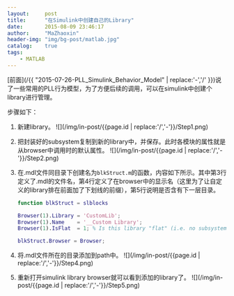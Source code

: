 ```yaml
---
layout:     post
title:      "在Simulink中创建自己的Library"
date:       2015-08-09 23:46:17  
author:     "MaZhaoxin"
header-img: "img/bg-post/matlab.jpg"
catalog:    true
tags:
    - MATLAB
---
```


[前面](/{{ "2015-07-26-PLL_Simulink_Behavior_Model" | replace:'-','/' }})说了一些常用的PLL行为模型，为了方便后续的调用，可以在simulink中创建个library进行管理。

步骤如下：

1. 新建library。
    ![](/img/in-post/{{page.id | replace:'/','-'}}/Step1.png)

2. 把封装好的subsystem复制到新的library中，并保存。此时各模块的属性就是从browser中调用时的默认属性。
    ![](/img/in-post/{{page.id | replace:'/','-'}}/Step2.png)

3. 在.mdl文件同目录下创建名为`blkStruct.m`的函数，内容如下所示。其中第3行定义了.mdl的文件名，第4行定义了在browser中的显示名（这里为了让自定义的library排在前面加了下划线的前缀），第5行说明是否含有下一层目录。
    ```matlab
    function blkStruct = slblocks
    
    Browser(1).Library = 'CustomLib';
    Browser(1).Name    = '__Custom Library';
    Browser(1).IsFlat  = 1; % Is this library "flat" (i.e. no subsystems)?
    
    blkStruct.Browser = Browser;
    ```

4. 将.mdl文件所在的目录添加到path中。
  ![](/img/in-post/{{page.id | replace:'/','-'}}/Step4.png)

5. 重新打开simulink library browser就可以看到添加的library了。
  ![](/img/in-post/{{page.id | replace:'/','-'}}/Step5.png)

